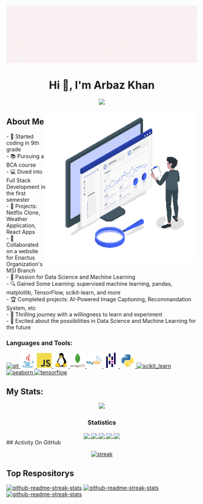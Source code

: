 <img src="https://github.com/Arbazkhan-cs/Arbazkhan-cs/blob/main/Blue%20and%20White%20Gradient%20Profile%20Data%20Analyst%20LinkedIn%20Article%20Cover%20Image.gif"> 

<h1 align="center">Hi 👋, I'm Arbaz Khan</h1>
<p align="center">
<img src="https://readme-typing-svg.demolab.com/?lines=A%20Passionate%20Data%20Scienctist%20And%20Machine%20Learning%20Engineer&center=true&width=800&height=40&color=ffffff&vCenter=true&pause=1000&size=25" /> <br> 
</p> 

<img align="right" alt="Codding" width="400" src="https://github.com/Arbazkhan-cs/Arbazkhan-cs/blob/main/Site-Stats-unscreen.gif">
<h2>About Me</h2>
- 👦 Started coding in 9th grade <br>
- 📚 Pursuing a BCA course <br>
- 💻 Dived into Full Stack Development in the first semester <br>
- 🎯 Projects: Netflix Clone, Weather Application, React Apps <br>
- 🤝 Collaborated on a website for Enactus Organization's MSI Branch <br>
- 🧠 Passion for Data Science and Machine Learning <br>
- 🔍 Gained Some Learning: supervised machine learning, pandas, matplotlib, TensorFlow, scikit-learn, and more<br>
- 🏆 Completed projects: AI-Powered Image Captioning, Recommandation System, etc<br>
- 🌟 Thrilling journey with a willingness to learn and experiment <br>
- 🚀 Excited about the possibilities in Data Science and Machine Learning for the future <br>



<h3 align="left">Languages and Tools:</h3>
<p align="left"> <a href="https://git-scm.com/" target="_blank" rel="noreferrer"> <img src="https://www.vectorlogo.zone/logos/git-scm/git-scm-icon.svg" alt="git" width="40" height="40"/> </a> <a href="https://www.java.com" target="_blank" rel="noreferrer"> <img src="https://raw.githubusercontent.com/devicons/devicon/master/icons/java/java-original.svg" alt="java" width="40" height="40"/> </a> <a href="https://developer.mozilla.org/en-US/docs/Web/JavaScript" target="_blank" rel="noreferrer"> <img src="https://raw.githubusercontent.com/devicons/devicon/master/icons/javascript/javascript-original.svg" alt="javascript" width="40" height="40"/> </a> <a href="https://www.linux.org/" target="_blank" rel="noreferrer"> <img src="https://raw.githubusercontent.com/devicons/devicon/master/icons/linux/linux-original.svg" alt="linux" width="40" height="40"/> </a> <a href="https://www.mongodb.com/" target="_blank" rel="noreferrer"> <img src="https://raw.githubusercontent.com/devicons/devicon/master/icons/mongodb/mongodb-original-wordmark.svg" alt="mongodb" width="40" height="40"/> </a> <a href="https://www.mysql.com/" target="_blank" rel="noreferrer"> <img src="https://raw.githubusercontent.com/devicons/devicon/master/icons/mysql/mysql-original-wordmark.svg" alt="mysql" width="40" height="40"/> </a> <a href="https://pandas.pydata.org/" target="_blank" rel="noreferrer"> <img src="https://raw.githubusercontent.com/devicons/devicon/2ae2a900d2f041da66e950e4d48052658d850630/icons/pandas/pandas-original.svg" alt="pandas" width="40" height="40"/> </a> <a href="https://www.python.org" target="_blank" rel="noreferrer"> <img src="https://raw.githubusercontent.com/devicons/devicon/master/icons/python/python-original.svg" alt="python" width="40" height="40"/> </a> <a href="https://scikit-learn.org/" target="_blank" rel="noreferrer"> <img src="https://upload.wikimedia.org/wikipedia/commons/0/05/Scikit_learn_logo_small.svg" alt="scikit_learn" width="40" height="40"/> </a> <a href="https://seaborn.pydata.org/" target="_blank" rel="noreferrer"> <img src="https://seaborn.pydata.org/_images/logo-mark-lightbg.svg" alt="seaborn" width="40" height="40"/> </a> <a href="https://www.tensorflow.org" target="_blank" rel="noreferrer"> <img src="https://www.vectorlogo.zone/logos/tensorflow/tensorflow-icon.svg" alt="tensorflow" width="40" height="40"/> </a> </p>

## My Stats:
<p align="center">
<img height="200px" src="https://github-readme-stats.vercel.app/api?username=Arbazkhan-cs&hide_border=true&show_icons=true&count_private=true&theme=gruvbox&bg_color=151515">
</p>
<h3 align="center">Statistics</h3>
<div align="center">
  <a href="https://github.com/MasterMindRomii">
    <img align="center" src="http://github-profile-summary-cards.vercel.app/api/cards/stats?username=Arbazkhan-cs&theme=2077" height="180em" />
    <img align="center" src="http://github-profile-summary-cards.vercel.app/api/cards/most-commit-language?username=Arbazkhan-cs&theme=gruvbox" bg_color=151515 height="180em" />
    <img align="center" src="http://github-profile-summary-cards.vercel.app/api/cards/repos-per-language?username=Arbazkhan-cs&theme=gruvbox" bg_color=151515 height="180em" />
    <img align="center" src="http://github-profile-summary-cards.vercel.app/api/cards/productive-time?username=Arbazkhan-cs&theme=gruvbox" bg_color=151515 height="180em" />
    <img align="center" src="http://github-profile-summary-cards.vercel.app/api/cards/profile-details?username=Arbazkhan-cs&theme=gruvbox" bg_color=151515 height="180em" />
  </a>
</div>
## Activity On GitHub

<p align="center">
  <a href="https://github.com/Arbazkhaan-cs">      
<img title="stats" alt="streak" src="https://github-readme-streak-stats.herokuapp.com/?user=Arbazkhan-cs&theme=dark&hide_border=true&stroke=f53b3b"/>
</a> 
</p>


## Top Respositorys
  <p align="left">
     <a href="https://github.com/Arbazkhan-cs/AI-Powered-Image-Captioning"><img width="278" src="https://denvercoder1-github-readme-stats.vercel.app/api/pin/?username=Arbazkhan-cs&repo=AI-Powered-Image-Captioning&theme=react&bg_color=1F222E&title_color=F8D866&hide_border=true&icon_color=F8D866&show_icons=false" alt="github-readme-streak-stats"></a>
    <a href="https://github.com/Arbazkhan-cs/Movies-Recommend-System"><img width="278" src="https://denvercoder1-github-readme-stats.vercel.app/api/pin/?username=Arbazkhan-cs&repo=Movies-Recommend-System&theme=react&bg_color=1F222E&title_color=F8D866&hide_border=true&icon_color=F8D866&show_icons=false" alt="github-readme-streak-stats"></a>
   <a href="https://github.com/Arbazkhan-cs/Enactus-Project"><img width="278" src="https://denvercoder1-github-readme-stats.vercel.app/api/pin/?username=Arbazkhan-cs&repo=Enactus-Project&theme=react&bg_color=1F222E&title_color=F8D866&hide_border=true&icon_color=F8D866&show_icons=false" alt="github-readme-streak-stats"></a>
  </p>

